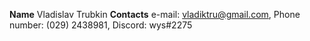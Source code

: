 **Name** Vladislav Trubkin
**Contacts** e-mail: vladiktru@gmail.com, Phone number: (029) 2438981, Discord: wys#2275

